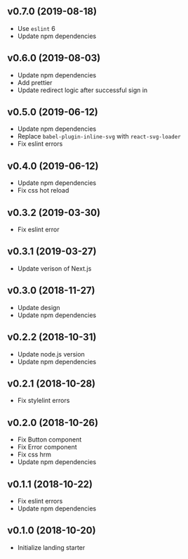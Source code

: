 ## v0.7.0 (2019-08-18)

- Use `eslint` 6
- Update npm dependencies

## v0.6.0 (2019-08-03)

- Update npm dependencies
- Add prettier
- Update redirect logic after successful sign in

## v0.5.0 (2019-06-12)

- Update npm dependencies
- Replace `babel-plugin-inline-svg` with `react-svg-loader`
- Fix eslint errors

## v0.4.0 (2019-06-12)

- Update npm dependencies
- Fix css hot reload

## v0.3.2 (2019-03-30)

- Fix eslint error

## v0.3.1 (2019-03-27)

- Update verison of Next.js

## v0.3.0 (2018-11-27)

- Update design
- Update npm dependencies

## v0.2.2 (2018-10-31)

- Update node.js version
- Update npm dependencies

## v0.2.1 (2018-10-28)

- Fix stylelint errors

## v0.2.0 (2018-10-26)

- Fix Button component
- Fix Error component
- Fix css hrm
- Update npm dependencies

## v0.1.1 (2018-10-22)

- Fix eslint errors
- Update npm dependencies

## v0.1.0 (2018-10-20)

- Initialize landing starter
